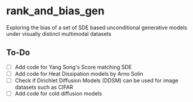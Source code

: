 # rank_and_bias_gen
Exploring the bias of a set of SDE based unconditional generative models under visually distinct multimodal datasets

## To-Do
- [ ] Add code for Yang Song's Score matching SDE
- [ ] Add code for Heat Dissipation models by Arno Solin
- [ ] Check if Dirichlet Diffusion Models (DDSM) can be used for image datasets such as CIFAR
- [ ] Add code for cold diffusion models
